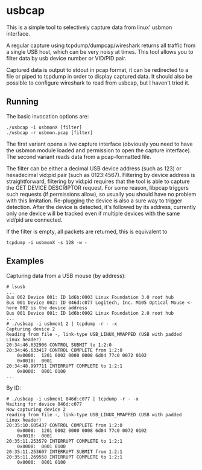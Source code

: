 # usbcap

This is a simple tool to selectively capture data from linux' usbmon interface.

A regular capture using tcpdump/dumpcap/wireshark returns all traffic from
a single USB host, which can be very noisy at times. This tool allows you to
filter data by usb device number or VID/PID pair. 

Captured data is output to stdout in pcap format, it can be redirected to a
file or piped to tcpdump in order to display captured data. It should also
be possible to configure wireshark to read from usbcap, but I haven't tried it.

## Running

The basic invocation options are:

	./usbcap -i usbmonX [filter]
	./usbcap -r usbmon.pcap [filter]

The first variant opens a live capture interface (obviously you need to have
the usbmon module loaded and permission to open the capture interface).
The second variant reads data from a pcap-formatted file.

The filter can be either a decimal USB device address (such as 123) or
hexadecimal vid:pid pair (such as 0123:4567). Filtering by device address is
straightforward, filtering by vid:pid requires that the tool is able to capture
the GET DEVICE DESCRIPTOR request. For some reason, libpcap triggers such
requests (if permissions allow), so usually you should have no problem with
this limitation. Re-plugging the device is also a sure way to trigger
detection. After the device is detected, it's followed by its address,
currently only one device will be tracked even if multiple devices with the
same vid/pid are connected.

If the filter is empty, all packets are returned, this is equivalent to
	
	tcpdump -i usbmonX -s 128 -w -

## Examples

Capturing data from a USB mouse (by address):

	# lsusb
	...
	Bus 002 Device 001: ID 1d6b:0003 Linux Foundation 3.0 root hub
	Bus 001 Device 002: ID 046d:c077 Logitech, Inc. M105 Optical Mouse <- here 002 is the device address
	Bus 001 Device 001: ID 1d6b:0002 Linux Foundation 2.0 root hub
	...
	# ./usbcap -i usbmon1 2 | tcpdump -r - -x
	Capturing device 2
	Reading from file -, link-type USB_LINUX_MMAPPED (USB with padded Linux header)
	20:34:46.632906 CONTROL SUBMIT to 1:2:0
	20:34:46.633417 CONTROL COMPLETE from 1:2:0
		0x0000:  1201 0002 0000 0008 6d04 77c0 0072 0102
		0x0010:  0001
	20:34:48.997711 INTERRUPT COMPLETE to 1:2:1
		0x0000:  0001 0100
	...


By ID:

	# ./usbcap -i usbmon1 046d:c077 | tcpdump -r - -x
	Waiting for device 046d:c077
	Now capturing device 2
	reading from file -, link-type USB_LINUX_MMAPPED (USB with padded Linux header)
	20:35:10.605437 CONTROL COMPLETE from 1:2:0
		0x0000:  1201 0002 0000 0008 6d04 77c0 0072 0102
		0x0010:  0001
	20:35:11.253579 INTERRUPT COMPLETE to 1:2:1
		0x0000:  0001 0100
	20:35:11.253607 INTERRUPT SUBMIT from 1:2:1
	20:35:11.269558 INTERRUPT COMPLETE to 1:2:1
		0x0000:  0001 0100

